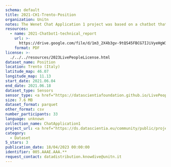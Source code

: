 ```yaml
---
schema: default
title: 2021-CH1-Trento-Position
organization: Unitn
notes: The Wenet Chat Application 1 project was based on a chatbot that collected questions and answers from university students in Italy, Denmark, Paraguay, the United Kingdom, and Mongolia. It was conducted in March and June 2021 to improve the knowledge about students' lives to promote the design of better and more targeted technology and support tools for students. It was a European Union WeNet Horizon 2020-funded project with the overall goal of developing a diversity-aware, machine-mediated paradigm for social interactions. Data was collected with a Telegram App and the i-Log Application. Some of the data collected included the respondent's career information (department, study course, study year,) and demographics (age, gender'). Questions were sent on the Telegram App and user answers were recorded, the i-Log App recorded sensor data (such as location, accelerometer) from the user device. This data was collected in three phases, the first phase entailed interacting with the Telegram App Ask4Help, and sensor data was also collected during this phase. The second phase involved respondents answering a questionnaire, and in the third phase, they participated in a focus group to provide feedback.
resources:
  - name: 2021-Chatbot1-technical_report
    url: >-
      https://drive.google.com/file/d/1m3_2X4b3gv-9tQS45FBCG7IJiVyeHgW3/view?usp=sharing
    format: PDF
license: >-
  ./../../resources/2023LivePeopleLicense.html
dataset_name: Position
location: Trento (Italy)
latitude_map: 46.07
longitude_map: 11.13
start_date: 2021.06.04
end_date: 2021.06.18
dataset_type: Sensors
sensor_type: <a href="https://datascientiafoundation.github.io/LivePeople/datasets/2021-CH1-Trento-Location%20Event/">location</a>
size: 7.6 MB
dataset_format: parquet
other_format: csv
number_participants: 33
language: unknown
collection_name: ChatApplication1
project_url: <a href="https://ds.datascientia.eu/community/public/projects/046c8202-4e96-490f-95e7-007e72578653">https://ds.datascientia.eu/community/public/projects/046c8202-4e96-490f-95e7-007e72578653</a>
category:
  - Dataset
5_stars: 3
publication_date: 18/04/2023 00:00:00
identifier: 005.AAAE.AAA.**
request_contact: datadistribution.knowdive@unitn.it
---
```

